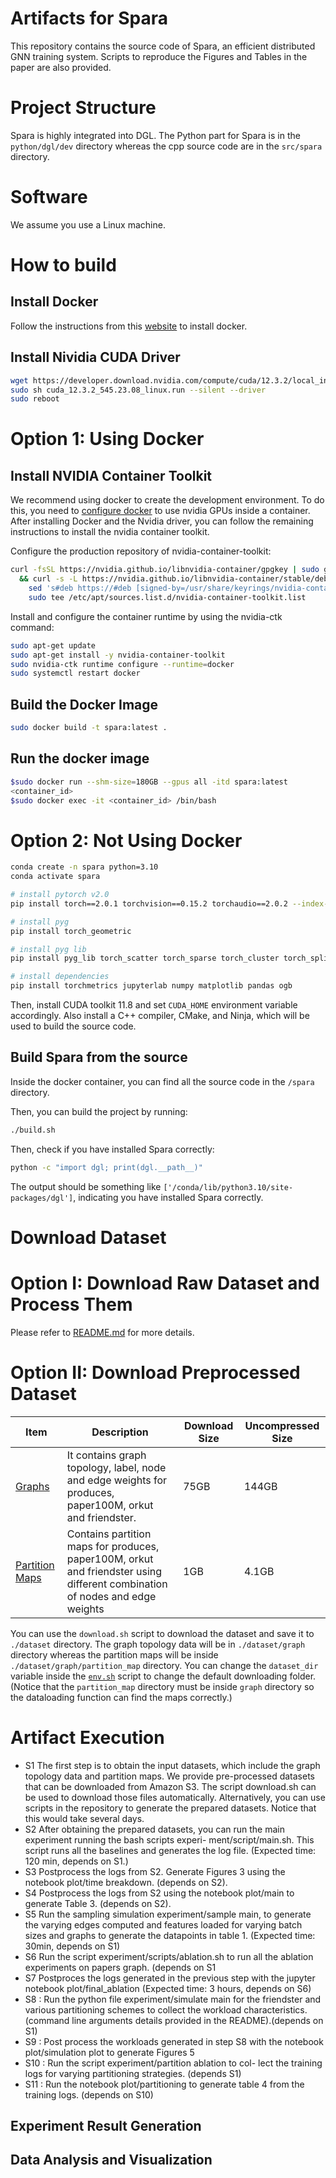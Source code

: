 # Artifacts for Spara

This repository contains the source code of Spara, an efficient distributed GNN training system. Scripts to reproduce the Figures and Tables in the paper are also provided.

# Project Structure
Spara is highly integrated into DGL. The Python part for Spara is in the `python/dgl/dev` directory whereas the cpp source code are in the `src/spara` directory.

# Software
We assume you use a Linux machine.

# How to build

## Install Docker
Follow the instructions from this [website](https://docs.docker.com/engine/install/ubuntu/) to install docker.

## Install Nividia CUDA Driver
```bash
wget https://developer.download.nvidia.com/compute/cuda/12.3.2/local_installers/cuda_12.3.2_545.23.08_linux.run
sudo sh cuda_12.3.2_545.23.08_linux.run --silent --driver
sudo reboot
```

# Option 1: Using Docker
## Install NVIDIA Container Toolkit
We recommend using docker to create the development environment. To do this, you need to [configure docker](https://docs.nvidia.com/datacenter/cloud-native/container-toolkit/latest/install-guide.html) to use nvidia GPUs inside a container. After installing Docker and the Nvidia driver, you can follow the remaining instructions to install the nvidia container toolkit.

Configure the production repository of nvidia-container-toolkit:
```bash
curl -fsSL https://nvidia.github.io/libnvidia-container/gpgkey | sudo gpg --dearmor -o /usr/share/keyrings/nvidia-container-toolkit-keyring.gpg \
  && curl -s -L https://nvidia.github.io/libnvidia-container/stable/deb/nvidia-container-toolkit.list | \
    sed 's#deb https://#deb [signed-by=/usr/share/keyrings/nvidia-container-toolkit-keyring.gpg] https://#g' | \
    sudo tee /etc/apt/sources.list.d/nvidia-container-toolkit.list
```

Install and configure the container runtime by using the nvidia-ctk command:
```bash
sudo apt-get update
sudo apt-get install -y nvidia-container-toolkit
sudo nvidia-ctk runtime configure --runtime=docker
sudo systemctl restart docker
```

## Build the Docker Image

```bash
sudo docker build -t spara:latest .
```

## Run the docker image

```bash
$sudo docker run --shm-size=180GB --gpus all -itd spara:latest
<container_id>
$sudo docker exec -it <container_id> /bin/bash
```

# Option 2: Not Using Docker 

```bash
conda create -n spara python=3.10
conda activate spara

# install pytorch v2.0
pip install torch==2.0.1 torchvision==0.15.2 torchaudio==2.0.2 --index-url https://download.pytorch.org/whl/cu118

# install pyg
pip install torch_geometric

# install pyg lib
pip install pyg_lib torch_scatter torch_sparse torch_cluster torch_spline_conv -f https://data.pyg.org/whl/torch-2.0.0+cu118.html

# install dependencies
pip install torchmetrics jupyterlab numpy matplotlib pandas ogb
```

Then, install CUDA toolkit 11.8 and set `CUDA_HOME` environment variable accordingly.
Also install a C++ compiler, CMake, and Ninja, which will be used to build the source code.

## Build Spara from the source

Inside the docker container, you can find all the source code in the `/spara` directory.

Then, you can build the project by running:
```bash
./build.sh
```

Then, check if you have installed Spara correctly:
```bash
python -c "import dgl; print(dgl.__path__)"
```
The output should be something like `['/conda/lib/python3.10/site-packages/dgl']`, indicating you have installed Spara correctly.

# Download Dataset
# Option I: Download Raw Dataset and Process Them
Please refer to [README.md](./experiment/prepare_dataset/README.md) for more details.

# Option II: Download Preprocessed Dataset
| Item | Description | Download Size | Uncompressed Size |  
| --- | --- | --- | --- | 
| [Graphs](https://spara-artifact-sc24.s3.us-east-2.amazonaws.com/dataset.tar.gz) | It contains graph topology, label, node and edge weights for produces, paper100M, orkut and friendster. | 75GB | 144GB | \
| [Partition Maps](https://spara-artifact-sc24.s3.us-east-2.amazonaws.com/partition_map.tar.gz) | Contains partition maps for produces, paper100M, orkut and friendster using different combination of nodes and edge weights | 1GB | 4.1GB |

You can use the `download.sh` script to download the dataset and save it to `./dataset` directory. The graph topology data will be in `./dataset/graph` directory whereas the partition maps will be inside `./dataset/graph/partition_map` directory.
You can change the `dataset_dir` variable inside the [`env.sh`](./experiment/script/env.sh) script to change the default downloading folder. 
(Notice that the `partition_map` directory must be inside `graph` directory so the dataloading function can find the maps correctly.)

# Artifact Execution

<ul>
<li>S1 The first step is to obtain the input datasets, which
include the graph topology data and partition maps. We
provide pre-processed datasets that can be downloaded
from Amazon S3. The script download.sh can be used
to download those files automatically. Alternatively, you
can use scripts in the repository to generate the prepared
datasets. Notice that this would take several days. </li>
<li>S2 After obtaining the prepared datasets, you can run
the main experiment running the bash scripts experi-
ment/script/main.sh. This script runs all the baselines and
generates the log file. (Expected time: 120 min, depends
on S1.)</li>
<li>S3 Postprocess the logs from S2. Generate Figures 3 using
the notebook plot/time breakdown. (depends on S2). </li>
<li>S4 Postprocess the logs from S2 using the notebook
plot/main to generate Table 3. (depends on S2). </li>
<li> S5 Run the sampling simulation
experiment/sample main, to generate the varying
edges computed and features loaded for varying batch
sizes and graphs to generate the datapoints in table 1.
(Expected time: 30min, depends on S1) </li>
<li> S6 Run the script experiment/scripts/ablation.sh to run
all the ablation experiments on papers graph. (depends
on S1</li>
<li>S7 Postproces the logs generated in the previous step with
the jupyter notebook plot/final_ablation (Expected
time: 3 hours, depends on S6) </li>
<li> S8 : Run the python file experiment/simulate main for
the friendster and various partitioning schemes to collect
the workload characteristics. (command line arguments
details provided in the README).(depends on S1) </li>
<li> S9 : Post process the workloads generated in step S8 with
the notebook plot/simulation plot to generate Figures
5 </li>
<li> S10 : Run the script experiment/partition ablation to col-
lect the training logs for varying partitioning strategies.
(depends S1) </li>
<li> S11 : Run the notebook plot/partitioning to generate table
4 from the training logs. (depends on S10) </li>
</ul>







## Experiment Result Generation

## Data Analysis and Visualization



